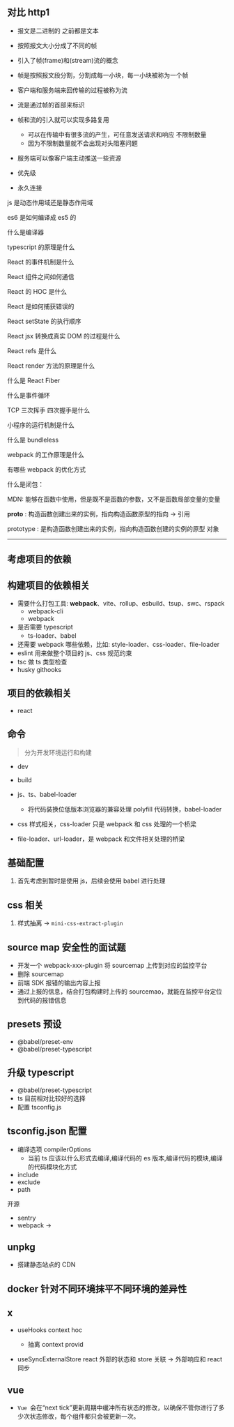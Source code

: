 ## 对比 http1

- 报文是二进制的 之前都是文本
- 按照报文大小分成了不同的帧
- 引入了帧(frame)和(stream)流的概念
- 帧是按照报文段分割，分割成每一小块，每一小块被称为一个帧
- 客户端和服务端来回传输的过程被称为流
- 流是通过帧的首部来标识
- 帧和流的引入就可以实现多路复用
  - 可以在传输中有很多流的产生，可任意发送请求和响应 不限制数量
  - 因为不限制数量就不会出现对头阻塞问题
- 服务端可以像客户端主动推送一些资源

- 优先级
- 永久连接

js 是动态作用域还是静态作用域

es6 是如何编译成 es5 的

什么是编译器

typescript 的原理是什么

React 的事件机制是什么

React 组件之间如何通信

React 的 HOC 是什么

React 是如何捕获错误的

React setState 的执行顺序

React jsx 转换成真实 DOM 的过程是什么

React refs 是什么

React render 方法的原理是什么

什么是 React Fiber

什么是事件循环

TCP 三次挥手 四次握手是什么

小程序的运行机制是什么

什么是 bundleless

webpack 的工作原理是什么

有哪些 webpack 的优化方式

什么是闭包：

MDN: 能够在函数中使用，但是既不是函数的参数，又不是函数局部变量的变量

**proto** : 构造函数创建出来的实例，指向构造函数原型的指向 -> 引用

prototype : 是构造函数创建出来的实例，指向构造函数创建的实例的原型 对象

---

## 考虑项目的依赖

## 构建项目的依赖相关

- 需要什么打包工具: **webpack**、vite、rollup、esbuild、tsup、swc、rspack
  - webpack-cli
  - webpack
- 是否需要 typescript
  - ts-loader、babel
- 还需要 webpack 哪些依赖，比如: style-loader、css-loader、file-loader
- eslint 用来做整个项目的 js、css 规范约束
- tsc 做 ts 类型检查
- husky githooks

## 项目的依赖相关

- react

## 命令

> 分为开发环境运行和构建

- dev
- build

- js、ts、babel-loader
  - 将代码装换位低版本浏览器的兼容处理 polyfill 代码转换，babel-loader
- css 样式相关，css-loader 只是 webpack 和 css 处理的一个桥梁
- file-loader、url-loader，是 webpack 和文件相关处理的桥梁

## 基础配置

1. 首先考虑到暂时是使用 js，后续会使用 babel 进行处理

## css 相关

1. 样式抽离 -> `mini-css-extract-plugin`

## source map 安全性的面试题

- 开发一个 webpack-xxx-plugin 将 sourcemap 上传到对应的监控平台
- 删除 sourcemap
- 前端 SDK 报错的输出内容上报
- 通过上报的信息，结合打包构建时上传的 sourcemao，就能在监控平台定位到代码的报错信息

## presets 预设

- @babel/preset-env
- @babel/preset-typescript

## 升级 typescript

- @babel/preset-typescript
- ts 目前相对比较好的选择
- 配置 tsconfig.js

## tsconfig.json 配置

- 编译选项 compilerOptions
  - 当前 ts 应该以什么形式去编译,编译代码的 es 版本,编译代码的模块,编译的代码模块化方式
- include
- exclude
- path

开源

- sentry
- webpack ->

## unpkg

- 搭建静态站点的 CDN

## docker 针对不同环境抹平不同环境的差异性

## x

- useHooks context hoc

  - 抽离 context provid

- useSyncExternalStore react 外部的状态和 store 关联 -> 外部响应和 react 同步

## vue

- `Vue `会在“next tick”更新周期中缓冲所有状态的修改，以确保不管你进行了多少次状态修改，每个组件都只会被更新一次。
